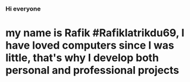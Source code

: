 ### Hi everyone 
#  my name is Rafik #Rafiklatrikdu69, I have loved computers since I was little, that's why I develop both personal and professional projects
